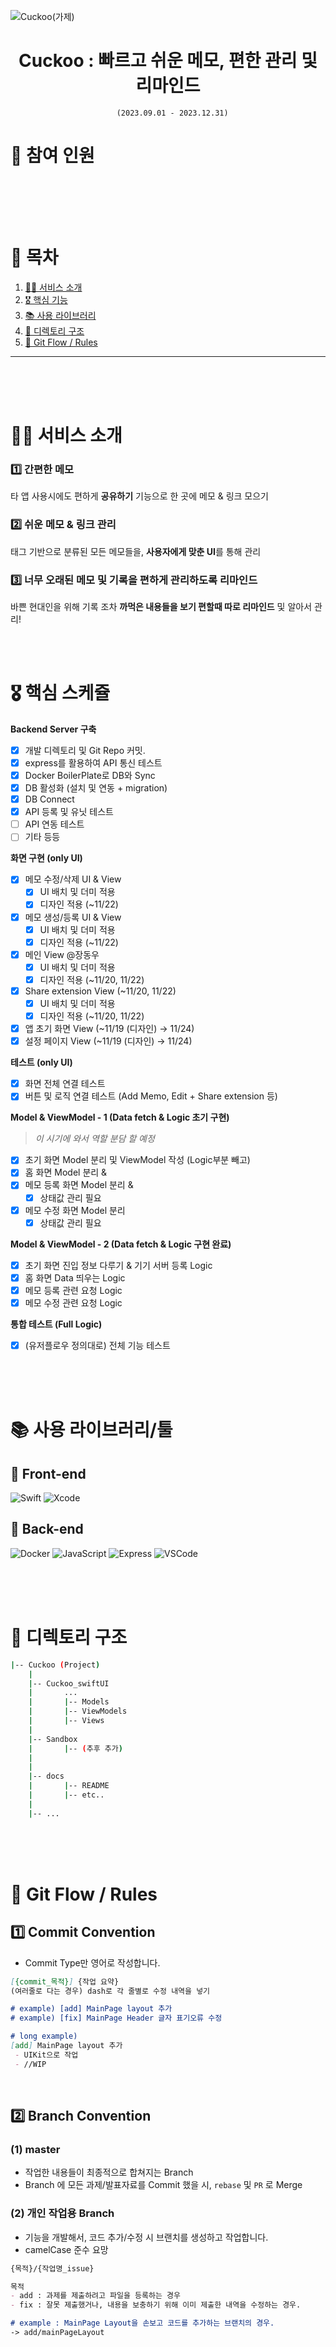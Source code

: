 ![Cuckoo(가제)](https://media.discordapp.net/attachments/1158743054107279413/1158749790969008168/image.png?ex=652e84d6&is=651c0fd6&hm=79555463628be2b4bea6f357a0b9c49741becb5249de93c515d5a15ce7ba8009&=&width=2699&height=880)

<div align='center'>
    <h1>Cuckoo : 빠르고 쉬운 메모, 편한 관리 및 리마인드 </h1>

```
  (2023.09.01 - 2023.12.31)
```

</div>

# 🚀 참여 인원

```bash
```

<br>
<br>
<br>

# 🥛 목차

1. [🙋‍♂️ 서비스 소개](#%EF%B8%8F-서비스-소개)
2. [🎖️ 핵심 기능](#%EF%B8%8F-핵심-기능)
3. [📚 사용 라이브러리](#-사용-라이브러리)
4. [📖 디렉토리 구조](#-디렉토리-구조)
5. [🙏 Git Flow / Rules](#-git-flow--rules)

---

<br>
<br>
<br>

# 🙋‍♂️ 서비스 소개


### 1️⃣ 간편한 메모

타 앱 사용시에도 편하게 **공유하기** 기능으로 한 곳에 메모 & 링크 모으기

### 2️⃣ 쉬운 메모 & 링크 관리

태그 기반으로 분류된 모든 메모들을, **사용자에게 맞춘 UI**를 통해 관리

### 3️⃣ 너무 오래된 메모 및 기록을 편하게 관리하도록 리마인드

바쁜 현대인을 위해 기록 조차 **까먹은 내용들을 보기 편할때 따로 리마인드** 및 알아서 관리!

<br>
<br>

# 🎖️ 핵심 스케쥴

**Backend Server 구축**

-   [x] 개발 디렉토리 및 Git Repo 커밋.
-   [x] express를 활용하여 API 통신 테스트
-   [x] Docker BoilerPlate로 DB와 Sync
-   [x] DB 활성화 (설치 및 연동 + migration)
-   [x] DB Connect
-   [x] API 등록 및 유닛 테스트
-   [ ] API 연동 테스트
-   [ ] 기타 등등

**화면 구현 (only UI)**

- [x]  메모 수정/삭제 UI & View
    - [x]  UI 배치 및 더미 적용
    - [x]  디자인 적용 (~11/22)
- [x]  메모 생성/등록 UI & View
    - [x]  UI 배치 및 더미 적용
    - [x]  디자인 적용 (~11/22)
- [x]  메인 View @장동우
    - [x]  UI 배치 및 더미 적용
    - [x]  디자인 적용 (~11/20, 11/22)
- [x]  Share extension View  (~11/20, 11/22)
    - [x]  UI 배치 및 더미 적용
    - [x]  디자인 적용 (~11/20, 11/22)
- [x]  앱 초기 화면 View  (~11/19 (디자인) → 11/24)
- [x]  설정 페이지 View  (~11/19 (디자인) → 11/24)

**테스트 (only UI)**

- [x]  화면 전체 연결 테스트
- [x]  버튼 및 로직 연결 테스트 (Add Memo, Edit + Share extension 등)

**Model & ViewModel - 1 (Data fetch & Logic 초기 구현)**

> *이 시기에 와서 역할 분담 할 예정*
> 
- [x]  초기 화면 Model 분리 및 ViewModel 작성 (Logic부분 빼고)
- [x]  홈 화면 Model 분리 &
- [x]  메모 등록 화면 Model 분리 &
    - [x]  상태값 관리 필요
- [x]  메모 수정 화면 Model 분리
    - [x]  상태값 관리 필요

**Model & ViewModel - 2 (Data fetch & Logic 구현 완료)**

- [x]  초기 화면 진입 정보 다루기 & 기기 서버 등록 Logic
- [x]  홈 화면 Data 띄우는 Logic
- [x]  메모 등록 관련 요청 Logic
- [x]  메모 수정 관련 요청 Logic

**통합 테스트 (Full Logic)**

- [x]  (유저플로우 정의대로) 전체 기능 테스트

<br>
<br>
<br>

# 📚 사용 라이브러리/툴

## 🙌 Front-end
![Swift](https://img.shields.io/badge/Swift-F05138?style=for-the-badge&logo=swift&logoColor=white)
![Xcode](https://img.shields.io/badge/Xcode-147EFB?style=for-the-badge&logo=xcode&logoColor=white)

## 🐚 Back-end
![Docker](https://img.shields.io/badge/Docker-2496ED?style=for-the-badge&logo=docker&logoColor=white)
![JavaScript](https://img.shields.io/badge/JavaScript-F7DF1E?style=for-the-badge&logo=javascript&logoColor=white)
![Express](https://img.shields.io/badge/Express-000000?style=for-the-badge&logo=express&logoColor=white)
![VSCode](https://img.shields.io/badge/visualstudiocode-007ACC?style=for-the-badge&logo=visualstudiocode&logoColor=white)

<br>
<br>
<br>

# 📖 디렉토리 구조

```bash
|-- Cuckoo (Project)
    |
    |-- Cuckoo_swiftUI
    |       ...
    |       |-- Models
    |       |-- ViewModels
    |       |-- Views
    |
    |-- Sandbox
    |       |-- (추후 추가)
    |
    |
    |-- docs
    |       |-- README
    |       |-- etc..
    |
    |-- ...
```

<br>
<br>
<br>

# 🙏 Git Flow / Rules

## 1️⃣ Commit Convention

-   Commit Type만 영어로 작성합니다.

```Markdown
[{commit_목적}] {작업 요약}
(여러줄로 다는 경우) dash로 각 줄별로 수정 내역을 넣기

# example) [add] MainPage layout 추가
# example) [fix] MainPage Header 글자 표기오류 수정

# long example)
[add] MainPage layout 추가
 - UIKit으로 작업
 - //WIP
```

<br>

## 2️⃣ Branch Convention

### (1) master

-   작업한 내용들이 최종적으로 합쳐지는 Branch
-   Branch 에 모든 과제/발표자료를 Commit 했을 시, `rebase` 및 `PR` 로 Merge

### (2) 개인 작업용 Branch

-   기능을 개발해서, 코드 추가/수정 시 브랜치를 생성하고 작업합니다.
-   camelCase 준수 요망

```Markdown
{목적}/{작업명_issue}

목적
- add : 과제를 제출하려고 파일을 등록하는 경우
- fix : 잘못 제출했거나, 내용을 보충하기 위해 이미 제출한 내역을 수정하는 경우.

# example : MainPage Layout을 손보고 코드를 추가하는 브랜치의 경우.
-> add/mainPageLayout
```

<br>
